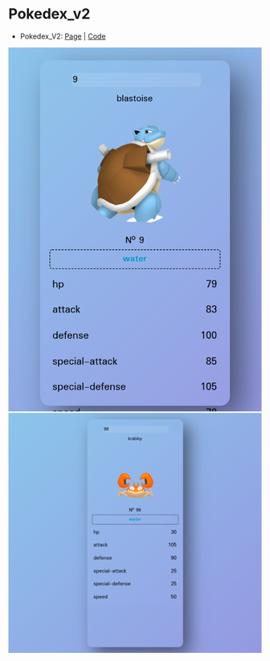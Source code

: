 # Pokedex_v2

* Pokedex_V2: [Page](https://angelusnovuz.github.io/Pokedex_v2/?pokemon=4) | [Code](https://github.com/angelusnovuz/Pokedex_v2/blob/main/index.html)


![1646117335514.png](assets/img/Prueba1.png)
![1646117335514.png](assets/img/Prueba2.png)
